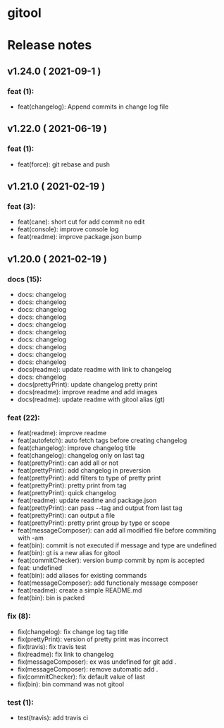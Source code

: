#  gitool
#  Release notes
## v1.24.0 ( 2021-09-1 )

### **feat (1):**
 - feat(changelog): Append commits in change log file

## v1.22.0 ( 2021-06-19 )

### **feat (1):**
 - feat(force): git rebase and push

## v1.21.0 ( 2021-02-19 )

### **feat (3):**
 - feat(cane): short cut for add commit no edit
 - feat(console): improve console log
 - feat(readme): improve package.json bump

## v1.20.0 ( 2021-02-19 )

### **docs (15):**
 - docs: changelog
 - docs: changelog
 - docs: changelog
 - docs: changelog
 - docs: changelog
 - docs: changelog
 - docs: changelog
 - docs: changelog
 - docs: changelog
 - docs: changelog
 - docs(readme): update readme with link to changelog
 - docs: changelog
 - docs(prettyPrint): update changelog pretty print
 - docs(readme): improve readme and add images
 - docs(readme): update readme with gitool alias (gt)

### **feat (22):**
 - feat(readme): improve readme
 - feat(autofetch): auto fetch tags before creating changelog
 - feat(changelog): improve changelog title
 - feat(changelog): changelog only on last tag
 - feat(prettyPrint): can add all or not
 - feat(prettyPrint): add changelog in preversion
 - feat(prettyPrint): add filters to type of pretty print
 - feat(prettyPrint): pretty print from tag
 - feat(prettyPrint): quick changelog
 - feat(readme): update readme and package.json
 - feat(prettyPrint): can pass --tag and output from last tag
 - feat(prettyPrint): can output a file
 - feat(prettyPrint): pretty print group by type or scope
 - feat(messageComposer): can add all modified file before commiting with -am
 - feat(bin): commit is not executed if message and type are undefined
 - feat(bin): gt is a new alias for gitool
 - feat(commitChecker): version bump commit by npm is accepted
 - feat: undefined
 - feat(bin): add aliases for existing commands
 - feat(messageComposer): add functionaly message composer
 - feat(readme): create a simple  README.md
 - feat(bin): bin is packed

### **fix (8):**
 - fix(changelog): fix change log tag title
 - fix(prettyPrint): version of pretty print was incorrect
 - fix(travis): fix travis test
 - fix(readme): fix link to changelog
 - fix(messageComposer): ex was undefined for git add .
 - fix(messageComposer): remove automatic add .
 - fix(commitChecker): fix default value of last
 - fix(bin): bin command was not gitool

### **test (1):**
 - test(travis): add travis ci

